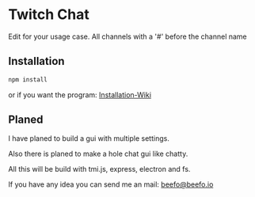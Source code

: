 # Twitch Chat

Edit for your usage case.
All channels with a '#' before the channel name

## Installation

```sh
npm install 
```

or if you want the program:
[Installation-Wiki](https://git.beefo.io/Beefo/twitchchat/wiki/Installation)

## Planed

I have planed to build a gui with multiple settings. 

Also there is planed to make a hole chat gui like chatty.

All this will be build with tmi.js, express, electron and fs.

If you have any idea you can send me an mail: 
[beefo@beefo.io](mailto:beefo@beefo.io)
